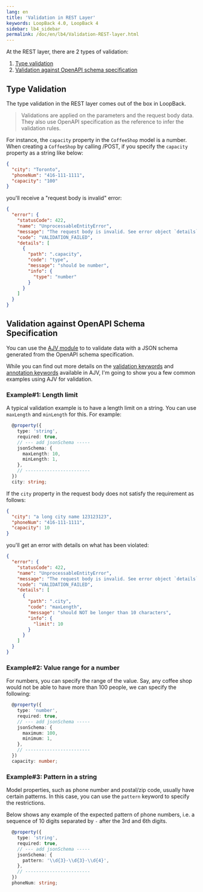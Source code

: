 ```yaml
---
lang: en
title: 'Validation in REST Layer'
keywords: LoopBack 4.0, LoopBack 4
sidebar: lb4_sidebar
permalink: /doc/en/lb4/Validation-REST-layer.html
---
```


At the REST layer, there are 2 types of validation:

1. [Type validation](#type-validation)
2. [Validation against OpenAPI schema specification](#validation-against-openapi-schema-specification)

## Type Validation

The type validation in the REST layer comes out of the box in LoopBack.

> Validations are applied on the parameters and the request body data. They also
> use OpenAPI specification as the reference to infer the validation rules.

For instance, the `capacity` property in the `CoffeeShop` model is a number.
When creating a `CoffeeShop` by calling /POST, if you specify the `capacity`
property as a string like below:

```json
{
  "city": "Toronto",
  "phoneNum": "416-111-1111",
  "capacity": "100"
}
```

you'll receive a "request body is invalid" error:

```json
{
  "error": {
    "statusCode": 422,
    "name": "UnprocessableEntityError",
    "message": "The request body is invalid. See error object `details` property for more info.",
    "code": "VALIDATION_FAILED",
    "details": [
      {
        "path": ".capacity",
        "code": "type",
        "message": "should be number",
        "info": {
          "type": "number"
        }
      }
    ]
  }
}
```

## Validation against OpenAPI Schema Specification

You can use the [AJV module](https://github.com/epoberezkin/ajv) to to validate
data with a JSON schema generated from the OpenAPI schema specification.

While you can find out more details on the
[validation keywords](https://github.com/epoberezkin/ajv#validation-keywords)
and
[annotation keywords](https://github.com/epoberezkin/ajv#annotation-keywords)
available in AJV, I'm going to show you a few common examples using AJV for
validation.

### Example#1: Length limit

A typical validation example is to have a length limit on a string. You can use
`maxLength` and `minLength` for this. For example:

```ts
  @property({
    type: 'string',
    required: true,
    // --- add jsonSchema -----
    jsonSchema: {
      maxLength: 10,
      minLength: 1,
    },
    // ------------------------
  })
  city: string;
```

If the `city` property in the request body does not satisfy the requirement as
follows:

```json
{
  "city": "a long city name 123123123",
  "phoneNum": "416-111-1111",
  "capacity": 10
}
```

you'll get an error with details on what has been violated:

```json
{
  "error": {
    "statusCode": 422,
    "name": "UnprocessableEntityError",
    "message": "The request body is invalid. See error object `details` property for more info.",
    "code": "VALIDATION_FAILED",
    "details": [
      {
        "path": ".city",
        "code": "maxLength",
        "message": "should NOT be longer than 10 characters",
        "info": {
          "limit": 10
        }
      }
    ]
  }
}
```

### Example#2: Value range for a number

For numbers, you can specify the range of the value. Say, any coffee shop would
not be able to have more than 100 people, we can specify the following:

```ts
  @property({
    type: 'number',
    required: true,
    // --- add jsonSchema -----
    jsonSchema: {
      maximum: 100,
      minimum: 1,
    },
    // ------------------------
  })
  capacity: number;
```

### Example#3: Pattern in a string

Model properties, such as phone number and postal/zip code, usually have certain
patterns. In this case, you can use the `pattern` keyword to specify the
restrictions.

Below shows any example of the expected pattern of phone numbers, i.e. a
sequence of 10 digits separated by `-` after the 3rd and 6th digits.

```ts
  @property({
    type: 'string',
    required: true,
    // --- add jsonSchema -----
    jsonSchema: {
      pattern: '\\d{3}-\\d{3}-\\d{4}',
    },
    // ------------------------
  })
  phoneNum: string;
```
